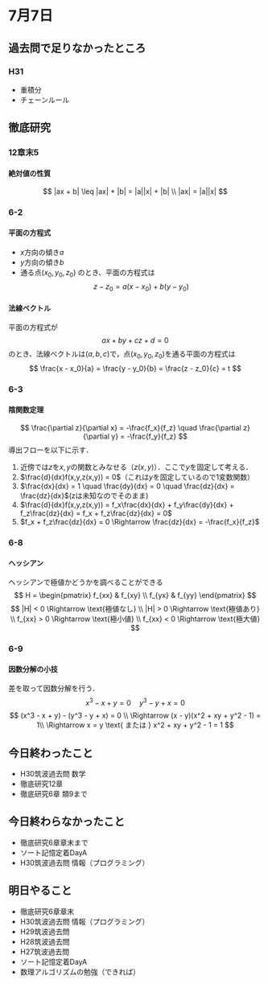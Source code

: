 # 7月7日
## 過去問で足りなかったところ
### H31
- 重積分
- チェーンルール

## 徹底研究
### 12章末5
#### 絶対値の性質
$$
|ax + b| \leq |ax| + |b| = |a||x| + |b| \\
|ax| = |a||x|
$$

### 6-2
#### 平面の方程式
- $x$方向の傾き$a$
- $y$方向の傾き$b$
- 通る点$(x_0, y_0, z_0)$
のとき、平面の方程式は
$$
z - z_0 = a(x - x_0) + b(y - y_0)
$$

#### 法線ベクトル
平面の方程式が
$$
ax + by + cz + d = 0
$$
のとき、法線ベクトルは$(a, b, c)$で，点$(x_0, y_0, z_0)$を通る平面の方程式は
$$
\frac{x - x_0}{a} = \frac{y - y_0}{b} = \frac{z - z_0}{c} = t
$$

### 6-3
#### 陰関数定理
$$
\frac{\partial z}{\partial x} = -\frac{f_x}{f_z} \quad \frac{\partial z}{\partial y} = -\frac{f_y}{f_z}
$$
導出フローを以下に示す．
1. 近傍では$z$を$x,y$の関数とみなせる（$z(x,y)$）．ここで$y$を固定して考える．
2. $\frac{d}{dx}f(x,y,z(x,y)) = 0$（これは$y$を固定しているので1変数関数）
3. $\frac{dx}{dx} = 1 \quad \frac{dy}{dx} = 0 \quad \frac{dz}{dx} = \frac{dz}{dx}$(zは未知なのでそのまま)
4. $\frac{d}{dx}f(x,y,z(x,y)) = f_x\frac{dx}{dx} + f_y\frac{dy}{dx} + f_z\frac{dz}{dx} = f_x + f_z\frac{dz}{dx} = 0$
5. $f_x + f_z\frac{dz}{dx} = 0 \Rightarrow \frac{dz}{dx} = -\frac{f_x}{f_z}$

### 6-8
#### ヘッシアン
ヘッシアンで極値かどうかを調べることができる
$$
H = \begin{pmatrix}
f_{xx} & f_{xy} \\
f_{yx} & f_{yy}
\end{pmatrix}
$$
$$
|H| < 0 \Rightarrow \text{極値なし} \\
|H| > 0 \Rightarrow \text{極値あり} \\
f_{xx} > 0 \Rightarrow \text{極小値} \\
f_{xx} < 0 \Rightarrow \text{極大値}
$$

### 6-9
#### 因数分解の小技
差を取って因数分解を行う．
$$
x^3 - x + y = 0 \quad y^3 - y + x = 0
$$
$$
(x^3 - x + y) - (y^3 - y + x) = 0 \\
\Rightarrow (x - y)(x^2 + xy + y^2 - 1) = 1\\
\Rightarrow x = y \text{ または } x^2 + xy + y^2 - 1 = 1
$$



## 今日終わったこと
- H30筑波過去問 数学
- 徹底研究12章
- 徹底研究6章 類9まで

## 今日終わらなかったこと
- 徹底研究6章章末まで
- ソート記憶定着DayA
- H30筑波過去問 情報（プログラミング）

## 明日やること
- 徹底研究6章章末
- H30筑波過去問 情報（プログラミング）
- H29筑波過去問
- H28筑波過去問
- H27筑波過去問
- ソート記憶定着DayA
- 数理アルゴリズムの勉強（できれば）
